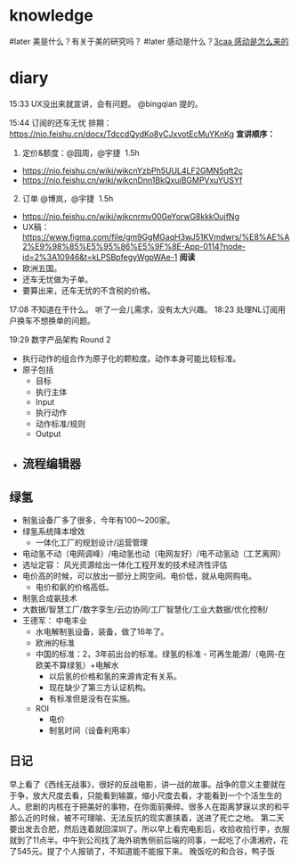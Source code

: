 # knowledge

#later 美是什么？有关于美的研究吗？
#later 感动是什么？[3caa 感动是怎么来的](3caa%20感动是怎么来的.md)



# diary
15:33 UX没出来就宣讲，会有问题。 @bingqian 提的。

15:44 订阅的还车无忧
排期： https://nio.feishu.cn/docx/TdccdQydKo8yCJxvotEcMuYKnKg
**宣讲顺序：**
1.  定价&额度：@园周，@宇捷  1.5h
- https://nio.feishu.cn/wiki/wikcnYzbPh5UUL4LF2GMN5qft2c
- https://nio.feishu.cn/wiki/wikcnDnn1BkQxuiBGMPVxuYUSYf
2.  订单 @博岚，@宇捷  1.5h
- https://nio.feishu.cn/wiki/wikcnrmv00GeYorwG8kkkOujfNg
- UX稿： https://www.figma.com/file/gm9GgMGaqH3wJ51KVmdwrs/%E8%AE%A2%E9%98%85%E5%95%86%E5%9F%8E-App-0114?node-id=2%3A10946&t=kLPSBpfegyWgpWAe-1 
**阅读**
- 欧洲五国。
- 还车无忧做为子单。
- 要算出来，还车无忧的不含税的价格。

17:08 不知道在干什么。 听了一会儿需求，没有太大兴趣。
18:23 处理NL订阅用户换车不想换单的问题。


19:29 数字产品架构 Round 2

- 执行动作的组合作为原子化的颗粒度。动作本身可能比较标准。
- 原子包括
	- 目标
	- 执行主体
	- Input
	- 执行动作
	- 动作标准/规则
	- Output
- 流程编辑器
	- 








## 绿氢
- 制氢设备厂多了很多，今年有100～200家。
- 绿氢系统降本增效
	- 一体化工厂的规划设计/运营管理
- 电动氢不动（电网调峰）/电动氢也动（电网友好）/电不动氢动（工艺离网）
- 选址定容： 风光资源给出一体化工程开发的技术经济性评估
- 电价高的时候，可以放出一部分上网空间。电价低，就从电网购电。
	- 电价和氨的价格高低。
- 制氢合成氨技术
- 大数据/智慧工厂/数字孪生/云边协同/工厂智慧化/工业大数据/优化控制/
- 王德军： 中电丰业
	- 水电解制氢设备，装备，做了16年了。
	- 欧洲的标准
	- 中国的标准：2，3年前出台的标准。绿氢的标准 - 可再生能源/（电网-在欧美不算绿氢）+电解水
		- 以后氢的价格和氢的来源肯定有关系。
		- 现在缺少了第三方认证机构。
		- 有标准但是没有在实施。
	- ROI
		- 电价
		- 制氢时间（设备利用率）

## 日记
早上看了《西线无战事》，很好的反战电影，讲一战的故事。战争的意义主要就在于争，放大尺度去看，只能看到输赢，缩小尺度去看，才能看到一个个活生生的人。悲剧的内核在于把美好的事物，在你面前撕碎。很多人在距离梦寐以求的和平那么近的时候，被不可理喻、无法反抗的现实裹挟着，送进了死亡之地。
第二天要出发去合肥，然后连着就回深圳了。所以早上看完电影后，收拾收拾行李，衣服就到了11点半。中午到公司找了海外销售侧前后端的同事，一起吃了小潇湘府，花了545元。提了个人报销了，不知道能不能报下来。
晚饭吃的和合谷，鸭子饭